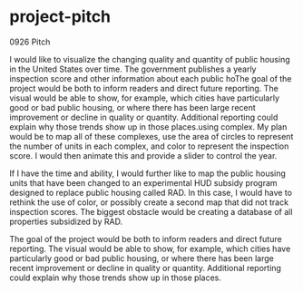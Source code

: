 # project-pitch
0926 Pitch

I would like to visualize the changing quality and quantity of public housing in the United States over time. The government publishes a yearly inspection score and other information about each public hoThe goal of the project would be both to inform readers and direct future reporting. The visual would be able to show, for example, which cities have particularly good or bad public housing, or where there has been large recent improvement or decline in quality or quantity. Additional reporting could explain why those trends show up in those places.using complex. My plan would be to map all of these complexes, use the area of circles to represent the number of units in each complex, and color to represent the inspection score. I would then animate this and provide a slider to control the year. 

If I have the time and ability, I would further like to map the public housing units that have been changed to an experimental HUD subsidy program designed to replace public housing called RAD. In this case, I would have to rethink the use of color, or possibly create a second map that did not track inspection scores. The biggest obstacle would be creating a database of all properties subsidized by RAD.

The goal of the project would be both to inform readers and direct future reporting. The visual would be able to show, for example, which cities have particularly good or bad public housing, or where there has been large recent improvement or decline in quality or quantity. Additional reporting could explain why those trends show up in those places.